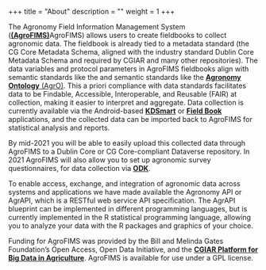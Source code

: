 +++
title = "About"
description = ""
weight = 1
+++

The Agronomy Field Information Management System (<a href="https://agrofims.org/" target="_blank">**(AgroFIMS)**</a>AgroFIMS) allows users to create fieldbooks to collect agronomic data. The fieldbook is already tied to a metadata standard (the CG Core Metadata Schema, aligned with the industry standard Dublin Core Metadata Schema and required by CGIAR and many other repositories). The data variables and protocol parameters in AgroFIMS fieldbooks align with semantic standards like the  and semantic standards like the <a href="https://bigdata.cgiar.org/resources/agronomy-ontology/" target="_blank">**Agronomy Ontology** (AgrO)</a>. This a priori compliance with data standards facilitates data to be Findable, Accessible, Interoperable, and Reusable (FAIR) at collection, making it easier to interpret and aggregate.
Data collection is currently available via the Android-based <a href="http://www.kddart.org/kdsmart.html" target="_blank">**KDSmart**</a> or <a href="https://play.google.com/store/apps/details?id=com.fieldbook.tracker&hl=en&gl=US" target="_blank">**Field Book**</a> applications, and the collected data can be imported back to AgroFIMS for statistical analysis and reports. 

By mid-2021 you will be able to easily upload this collected data through AgroFIMS to a Dublin Core or CG Core-compliant Dataverse repository. In 2021 AgroFIMS will also allow you to set up agronomic survey questionnaires, for data collection via
<a href="https://getodk.org/" target="_blank">**ODK**</a>.

To enable access, exchange, and integration of agronomic data across systems and applications we have made available the Agronomy API or AgrAPI, which is a RESTful web service API specification. The AgrAPI blueprint can be implemented in different programming languages, but is currently implemented in the R statistical programming language, allowing you to analyze your data with the R packages and graphics of your choice.

Funding for AgroFIMS was provided by the Bill and Melinda Gates Foundation’s Open Access, Open Data Initiative, and the <a href="https://bigdata.cgiar.org/" target="_blank">  **CGIAR Platform for Big Data in Agriculture**</a>.
AgroFIMS is available for use under a GPL license.